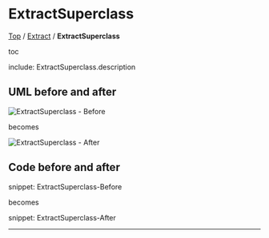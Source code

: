 # ExtractSuperclass

[Top](../) / [Extract](.) / **ExtractSuperclass**

toc

include: ExtractSuperclass.description

## UML before and after

![ExtractSuperclass - Before](../../uml/Before/Extract/ExtractSuperclass.svg?raw=true)

becomes

![ExtractSuperclass - After](../../uml/After/Extract/ExtractSuperclass.svg?raw=true)

## Code before and after

snippet: ExtractSuperclass-Before

becomes

snippet: ExtractSuperclass-After

-----

